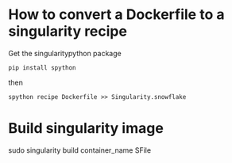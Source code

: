 # How to convert a Dockerfile to a singularity recipe


Get the singularitypython package
```
pip install spython
```

then

```
spython recipe Dockerfile >> Singularity.snowflake
```

# Build singularity image

sudo singularity build container_name SFile
